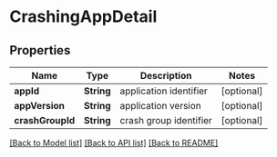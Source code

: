 # CrashingAppDetail

## Properties
Name | Type | Description | Notes
------------ | ------------- | ------------- | -------------
**appId** | **String** | application identifier | [optional] 
**appVersion** | **String** | application version | [optional] 
**crashGroupId** | **String** | crash group identifier | [optional] 

[[Back to Model list]](../README.md#documentation-for-models) [[Back to API list]](../README.md#documentation-for-api-endpoints) [[Back to README]](../README.md)


